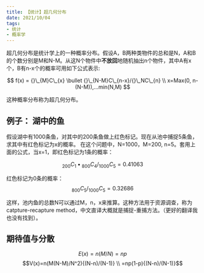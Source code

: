 ```yaml
---
title: 【统计】超几何分布
date: 2021/10/04
tags: 
- 统计
- 概率学
---
```

超几何分布是统计学上的一种概率分布。假设A，B两种类物件的总和是N，A和B的个数分别是M和N-M。从这N个物件中**不放回**地随机抽出n个物件，其中A有x个，B有n-x个的概率可用如下公式表示:
<!--more-->
$$ f(x) = {}\_{M}C\_{x} \bullet {}\_{N-M}C\_{n-x}/{}\_NC\_{n} \\
x=Max(0, n-(N-M)),...min(N,M) $$

这种概率分布称为超几何分布。

## 例子： 湖中的鱼
假设湖中有1000条鱼，对其中的200条鱼做上红色标记。现在从池中捕捉5条鱼，求其中有红色标记为x的概率。
在这个问题中，N=1000，M=200, n=5。套用上面的公式，当x=1，即红色标记为1条的概率：

$$ {}_{200}C_{1} \bullet {}_{800}C_{4}/{}_{1000}C_{5} = 0.41063 $$

红色标记为0条的概率：
$$ {}_{800}C_{5}/{}_{1000}C_{5} = 0.32686 $$

这样，池内鱼的总数N可以通过M，n，x来推算。这种方法用于资源调查，称为catpture-recapture method，中文直译大概就是捕捉-重捕方法。（更好的翻译我也没有找到）。

## 期待值与分散
$$E(x)=n(M/N)=np$$
$$V(x)=n(M(N-M)/N^2){(N-n)/(N-1)} \\
=np(1-p){(N-n)/(N-1)}$$
